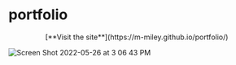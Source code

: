 # portfolio

<p align="center">[**Visit the site**](https://m-miley.github.io/portfolio/)</p>

![Screen Shot 2022-05-26 at 3 06 43 PM](https://user-images.githubusercontent.com/100544761/170570519-5af6588f-99a3-4d3d-bc0d-9e59c3da6317.png)
